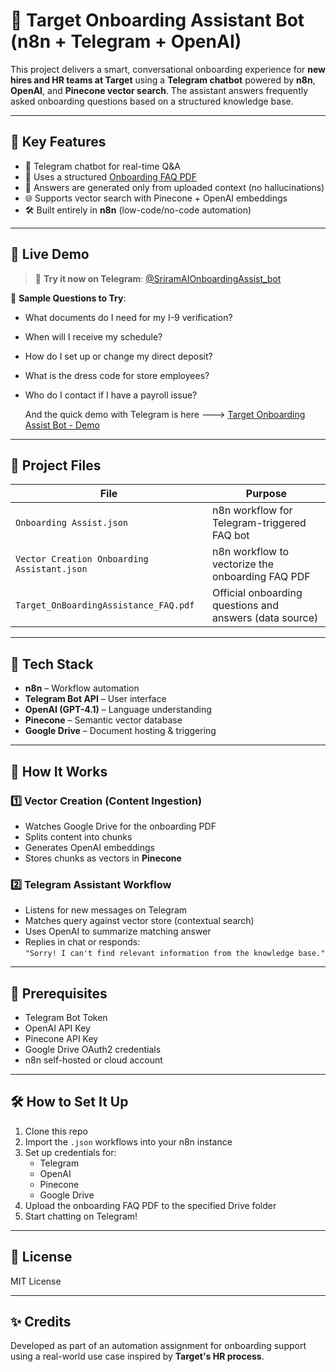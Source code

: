 
# 🧭 Target Onboarding Assistant Bot (n8n + Telegram + OpenAI)

This project delivers a smart, conversational onboarding experience for **new hires and HR teams at Target** using a **Telegram chatbot** powered by **n8n**, **OpenAI**, and **Pinecone vector search**. The assistant answers frequently asked onboarding questions based on a structured knowledge base.

---

## 🚀 Key Features

- 🤖 Telegram chatbot for real-time Q&A
- 📄 Uses a structured [Onboarding FAQ PDF](./Target_OnBoardingAssistance_FAQ.pdf)
- 🧠 Answers are generated only from uploaded context (no hallucinations)
- 🌐 Supports vector search with Pinecone + OpenAI embeddings
- 🛠️ Built entirely in **n8n** (low-code/no-code automation)

---

## 📲 Live Demo

> 🔗 **Try it now on Telegram**: [@SriramAIOnboardingAssist_bot](https://web.telegram.org/k/#@SriramAIOnboardingAssist_bot)

📌 **Sample Questions to Try**:
- What documents do I need for my I-9 verification?
- When will I receive my schedule?
- How do I set up or change my direct deposit?
- What is the dress code for store employees?
- Who do I contact if I have a payroll issue?

  And the quick demo with Telegram is here ---> [Target Onboarding Assist Bot - Demo](https://youtu.be/gAWO5dfMdh8)

---

## 📁 Project Files

| File                                 | Purpose                                              |
|--------------------------------------|------------------------------------------------------|
| `Onboarding Assist.json`            | n8n workflow for Telegram-triggered FAQ bot          |
| `Vector Creation Onboarding Assistant.json` | n8n workflow to vectorize the onboarding FAQ PDF    |
| `Target_OnBoardingAssistance_FAQ.pdf` | Official onboarding questions and answers (data source) |

---

## 🧱 Tech Stack

- **n8n** – Workflow automation
- **Telegram Bot API** – User interface
- **OpenAI (GPT-4.1)** – Language understanding
- **Pinecone** – Semantic vector database
- **Google Drive** – Document hosting & triggering

---

## 🧠 How It Works

### 1️⃣ Vector Creation (Content Ingestion)
- Watches Google Drive for the onboarding PDF
- Splits content into chunks
- Generates OpenAI embeddings
- Stores chunks as vectors in **Pinecone**

### 2️⃣ Telegram Assistant Workflow
- Listens for new messages on Telegram
- Matches query against vector store (contextual search)
- Uses OpenAI to summarize matching answer
- Replies in chat or responds:  
  `"Sorry! I can't find relevant information from the knowledge base."`

---

## 🔐 Prerequisites

- Telegram Bot Token  
- OpenAI API Key  
- Pinecone API Key  
- Google Drive OAuth2 credentials  
- n8n self-hosted or cloud account

---

## 🛠️ How to Set It Up

1. Clone this repo
2. Import the `.json` workflows into your n8n instance
3. Set up credentials for:
   - Telegram
   - OpenAI
   - Pinecone
   - Google Drive
4. Upload the onboarding FAQ PDF to the specified Drive folder
5. Start chatting on Telegram!

---

## 📄 License

MIT License

---

## ✨ Credits

Developed as part of an automation assignment for onboarding support using a real-world use case inspired by **Target's HR process**.
